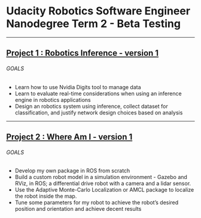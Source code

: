 # Udacity Robotics Software Engineer Nanodegree Term 2 - Beta Testing

----
## [Project 1 : Robotics Inference - version 1](./P1V1-Inference)
###### GOALS
- Learn how to use Nvidia Digits tool to manage data
- Learn to evaluate real-time considerations when using
an inference engine in robotics applications
- Design an robotics system using inference, collect
dataset for classification, and justify network design
choices based on analysis

---
## [Project 2 : Where Am I - version 1](./P2V1-Localization)
###### GOALS
- Develop my own package in ROS from scratch
- Build a custom robot model in a simulation environment - Gazebo and RViz, in ROS; a differential drive robot
 with a camera and a lidar sensor.
- Use the Adaptive Monte-Carlo Localization or AMCL package to localize the robot inside
the map.
- Tune some parameters for my robot to achieve the robot’s
desired position and orientation and achieve decent results
